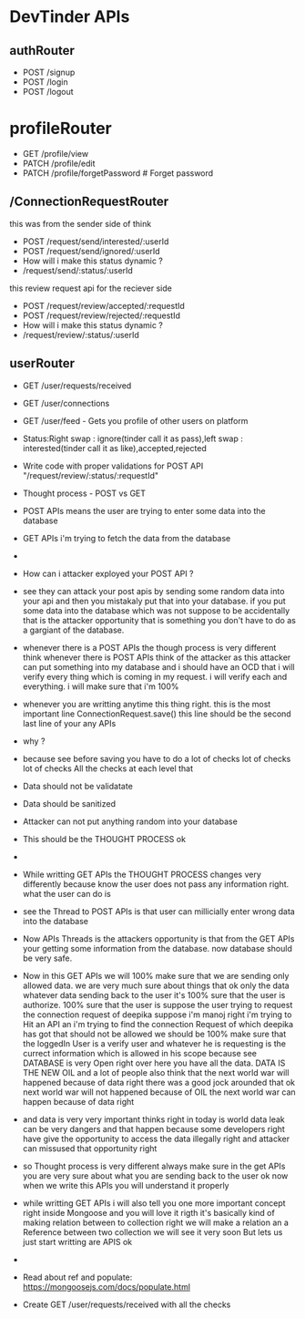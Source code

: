 # DevTinder APIs

## authRouter
- POST /signup
- POST /login
- POST /logout

# profileRouter
- GET /profile/view
- PATCH /profile/edit
- PATCH /profile/forgetPassword # Forget password

## /ConnectionRequestRouter
this was from the sender side of think
- POST /request/send/interested/:userId
- POST /request/send/ignored/:userId
- How will i make this status dynamic ?
- /request/send/:status/:userId

this review request api for the reciever side
- POST /request/review/accepted/:requestId
- POST /request/review/rejected/:requestId
- How will i make this status dynamic ?
- /request/review/:status/:userId

## userRouter
- GET /user/requests/received
- GET /user/connections
- GET /user/feed - Gets you profile of other users on platform

- Status:Right swap : ignore(tinder call it as pass),left swap : interested(tinder call it as like),accepted,rejected

- Write code with proper validations for POST API "/request/review/:status/:requestId"
- Thought process - POST vs GET
- POST APIs means the user are trying to enter some data into the database 
- GET APIs i'm trying to fetch the data from the database 
- 
- How can i attacker exployed your POST API ?
- see they can attack your post apis by sending some random data into your api and then you mistakaly put that into your database. if you put some data into the database which was not suppose to be accidentally that is the attacker opportunity that is something you don't have to do as a gargiant of the database.
- whenever there is a POST APIs the though process is very different think whenever there is POST APIs think of the attacker as this attacker can put something into my database and i should have an OCD that i will verify every thing which is coming in my request. i will verify each and everything. i will make sure that i'm 100% 
- whenever you are writting anytime this thing right. this is the most important line ConnectionRequest.save() this line should be the second last line of your any APIs
- why ?
- because see before saving you have to do a lot of checks lot of checks lot of checks All the checks at each level that 
- Data should not be validatate 
- Data should be sanitized
- Attacker can not put anything random into your database
- This should be the THOUGHT PROCESS ok
- 
- While writting GET APIs the THOUGHT PROCESS changes very differently because know the user does not pass any information right. what the user can do is 
- see the Thread to POST APIs is that user can millicially enter wrong data into the database
- Now APIs Threads is the attackers opportunity is that from the GET APIs your getting some information from the database. now database should be very safe.
- Now in this GET APIs we will 100% make sure that we are sending only allowed data. we are very much sure about things that ok only the data whatever data sending back to the user it's 100% sure that the user is authorize. 100% sure that the user is suppose the user trying to request the connection request of deepika suppose i'm manoj right i'm trying to Hit an API an i'm trying to find the  connection Request of which deepika has got that should not be allowed we should be 100% make sure that the loggedIn User is a verify user and whatever he is requesting is the currect information which is allowed in his scope because see DATABASE is very Open right over here you have all the data. DATA IS THE NEW OIL and a lot of people also think that the next world war will happened because of data right there was a good jock arounded that ok next world war will not happened because of OIL the next world war can happen because of data right
- and data is very very important thinks right in today is world data leak can be very dangers and that happen because some developers right have give the opportunity to access the data illegally right and attacker can missused that opportunity right
- so Thought process is very different always make sure in the get APIs you are very sure about what you are sending back to the user ok now when we write this APIs you will understand it properly 
- while writting GET APIs i will also tell you one more important concept right inside Mongoose and you will love it rigth it's basically kind of making relation between to collection right we will make a relation an a Reference between two collection we will see it very soon But lets us just start writting are APIS ok
- 
- Read about ref and populate: https://mongoosejs.com/docs/populate.html
- Create GET /user/requests/received with all the checks